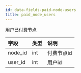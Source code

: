 ```yaml
---
id: data-fields-paid-node-users
title: paid_node_users
---
```


用户已付费节点

| 字段 | 类型 | 说明 |
| :- | :- | :- |
| node_id | int | 付费节点id |
| user_id | int | 用户id |
